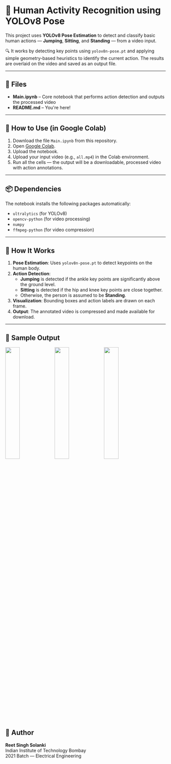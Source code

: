 # 🕺 Human Activity Recognition using YOLOv8 Pose

This project uses **YOLOv8 Pose Estimation** to detect and classify basic human actions — **Jumping**, **Sitting**, and **Standing** — from a video input.

🔍 It works by detecting key points using `yolov8n-pose.pt` and applying simple geometry-based heuristics to identify the current action. The results are overlaid on the video and saved as an output file.

---

## 📁 Files

- **Main.ipynb** – Core notebook that performs action detection and outputs the processed video
- **README.md** – You're here!

---

## 🚀 How to Use (in Google Colab)

1. Download the file `Main.ipynb` from this repository.
2. Open [Google Colab](https://colab.research.google.com/).
3. Upload the notebook.
4. Upload your input video (e.g., `all.mp4`) in the Colab environment.
5. Run all the cells — the output will be a downloadable, processed video with action annotations.

---

## 📦 Dependencies

The notebook installs the following packages automatically:

- `ultralytics` (for YOLOv8)
- `opencv-python` (for video processing)
- `numpy`
- `ffmpeg-python` (for video compression)

---

## 🧠 How It Works

1. **Pose Estimation**: Uses `yolov8n-pose.pt` to detect keypoints on the human body.
2. **Action Detection**: 
   - **Jumping** is detected if the ankle key points are significantly above the ground level.
   - **Sitting** is detected if the hip and knee key points are close together.
   - Otherwise, the person is assumed to be **Standing**.
3. **Visualization**: Bounding boxes and action labels are drawn on each frame.
4. **Output**: The annotated video is compressed and made available for download.

---

## 📸 Sample Output

<p float="left">
  <img src="https://github.com/user-attachments/assets/e43b7ade-7f4d-41c7-90db-7fe6f58567a2" width="30%" />
  <img src="https://github.com/user-attachments/assets/4010e2d0-31f8-4bda-b562-911937d48ccd" width="30%" />
  <img src="https://github.com/user-attachments/assets/cbba77c2-3d3c-48d0-8775-754b3219f881" width="30%" />
</p>


## 🏫 Author

**Reet Singh Solanki**  
Indian Institute of Technology Bombay  
2021 Batch — Electrical Engineering  
